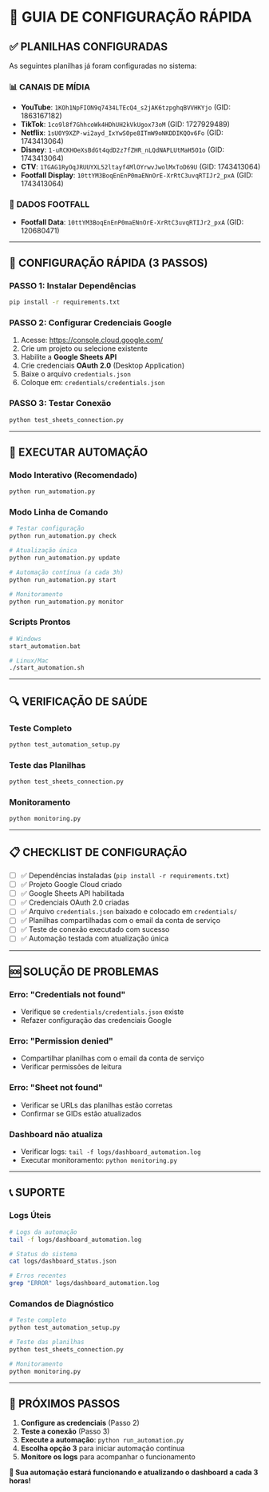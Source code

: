 # 🚀 GUIA DE CONFIGURAÇÃO RÁPIDA

## ✅ PLANILHAS CONFIGURADAS

As seguintes planilhas já foram configuradas no sistema:

### 📊 **CANAIS DE MÍDIA**
- **YouTube**: `1KOh1NpFION9q7434LTEcQ4_s2jAK6tzpghqBVVHKYjo` (GID: 1863167182)
- **TikTok**: `1co9l8f7GhhcoWk4HDhUH2kVkUgox73oM` (GID: 1727929489)
- **Netflix**: `1sU0Y9XZP-wi2ayd_IxYwS0pe8ITmW9oNKDDIKQOv6Fo` (GID: 1743413064)
- **Disney**: `1-uRCKHOeXsBdGt4qdD2z7fZHR_nLQdNAPLUtMaH5O1o` (GID: 1743413064)
- **CTV**: `1TGAG1RyOqJRUUYXL52ltayf4MlOYrwvJwolMxToD69U` (GID: 1743413064)
- **Footfall Display**: `10ttYM3BoqEnEnP0maENnOrE-XrRtC3uvqRTIJr2_pxA` (GID: 1743413064)

### 🏪 **DADOS FOOTFALL**
- **Footfall Data**: `10ttYM3BoqEnEnP0maENnOrE-XrRtC3uvqRTIJr2_pxA` (GID: 120680471)

---

## 🔧 CONFIGURAÇÃO RÁPIDA (3 PASSOS)

### **PASSO 1: Instalar Dependências**
```bash
pip install -r requirements.txt
```

### **PASSO 2: Configurar Credenciais Google**
1. Acesse: https://console.cloud.google.com/
2. Crie um projeto ou selecione existente
3. Habilite a **Google Sheets API**
4. Crie credenciais **OAuth 2.0** (Desktop Application)
5. Baixe o arquivo `credentials.json`
6. Coloque em: `credentials/credentials.json`

### **PASSO 3: Testar Conexão**
```bash
python test_sheets_connection.py
```

---

## 🚀 EXECUTAR AUTOMAÇÃO

### **Modo Interativo (Recomendado)**
```bash
python run_automation.py
```

### **Modo Linha de Comando**
```bash
# Testar configuração
python run_automation.py check

# Atualização única
python run_automation.py update

# Automação contínua (a cada 3h)
python run_automation.py start

# Monitoramento
python run_automation.py monitor
```

### **Scripts Prontos**
```bash
# Windows
start_automation.bat

# Linux/Mac
./start_automation.sh
```

---

## 🔍 VERIFICAÇÃO DE SAÚDE

### **Teste Completo**
```bash
python test_automation_setup.py
```

### **Teste das Planilhas**
```bash
python test_sheets_connection.py
```

### **Monitoramento**
```bash
python monitoring.py
```

---

## 📋 CHECKLIST DE CONFIGURAÇÃO

- [ ] ✅ Dependências instaladas (`pip install -r requirements.txt`)
- [ ] ✅ Projeto Google Cloud criado
- [ ] ✅ Google Sheets API habilitada
- [ ] ✅ Credenciais OAuth 2.0 criadas
- [ ] ✅ Arquivo `credentials.json` baixado e colocado em `credentials/`
- [ ] ✅ Planilhas compartilhadas com o email da conta de serviço
- [ ] ✅ Teste de conexão executado com sucesso
- [ ] ✅ Automação testada com atualização única

---

## 🆘 SOLUÇÃO DE PROBLEMAS

### **Erro: "Credentials not found"**
- Verifique se `credentials/credentials.json` existe
- Refazer configuração das credenciais Google

### **Erro: "Permission denied"**
- Compartilhar planilhas com o email da conta de serviço
- Verificar permissões de leitura

### **Erro: "Sheet not found"**
- Verificar se URLs das planilhas estão corretas
- Confirmar se GIDs estão atualizados

### **Dashboard não atualiza**
- Verificar logs: `tail -f logs/dashboard_automation.log`
- Executar monitoramento: `python monitoring.py`

---

## 📞 SUPORTE

### **Logs Úteis**
```bash
# Logs da automação
tail -f logs/dashboard_automation.log

# Status do sistema
cat logs/dashboard_status.json

# Erros recentes
grep "ERROR" logs/dashboard_automation.log
```

### **Comandos de Diagnóstico**
```bash
# Teste completo
python test_automation_setup.py

# Teste das planilhas
python test_sheets_connection.py

# Monitoramento
python monitoring.py
```

---

## 🎯 PRÓXIMOS PASSOS

1. **Configure as credenciais** (Passo 2)
2. **Teste a conexão** (Passo 3)
3. **Execute a automação**: `python run_automation.py`
4. **Escolha opção 3** para iniciar automação contínua
5. **Monitore os logs** para acompanhar o funcionamento

**🚀 Sua automação estará funcionando e atualizando o dashboard a cada 3 horas!**
